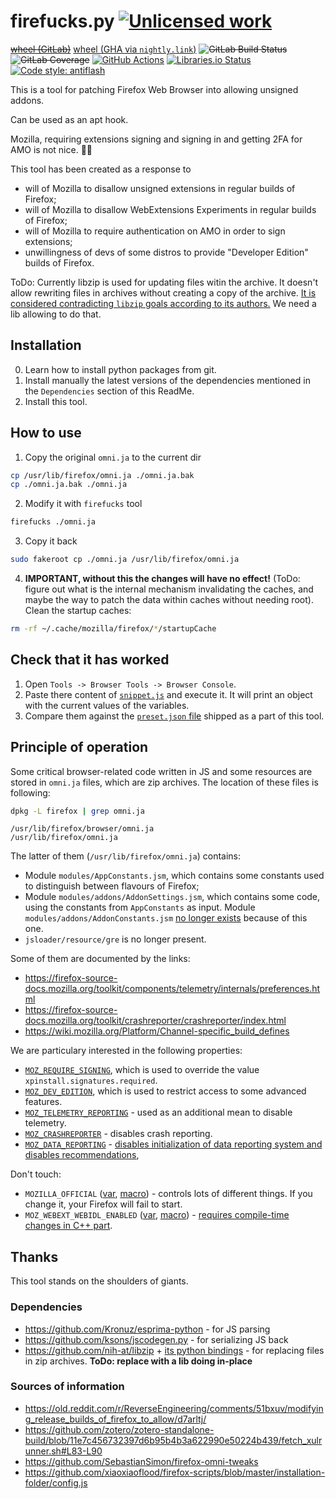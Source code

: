 firefucks.py [![Unlicensed work](https://raw.githubusercontent.com/unlicense/unlicense.org/master/static/favicon.png)](https://unlicense.org/)
============
~~[wheel (GitLab)](https://gitlab.com/KOLANICH-tools/firefucks.py/-/jobs/artifacts/master/raw/dist/firefucks-0.CI-py3-none-any.whl?job=build)~~
[wheel (GHA via `nightly.link`)](https://nightly.link/KOLANICH-tools/firefucks.py/workflows/CI/master/firefucks-0.CI-py3-none-any.whl)
~~![GitLab Build Status](https://gitlab.com/KOLANICH-tools/firefucks.py/badges/master/pipeline.svg)~~
~~![GitLab Coverage](https://gitlab.com/KOLANICH-tools/firefucks.py/badges/master/coverage.svg)~~
[![GitHub Actions](https://github.com/KOLANICH-tools/firefucks.py/workflows/CI/badge.svg)](https://github.com/KOLANICH-tools/firefucks.py/actions/)
[![Libraries.io Status](https://img.shields.io/librariesio/github/KOLANICH-tools/firefucks.py.svg)](https://libraries.io/github/KOLANICH-tools/firefucks.py)
[![Code style: antiflash](https://img.shields.io/badge/code%20style-antiflash-FFF.svg)](https://codeberg.org/KOLANICH-tools/antiflash.py)

This is a tool for patching Firefox Web Browser into allowing unsigned addons.

Can be used as an apt hook.

Mozilla, requiring extensions signing and signing in and getting 2FA for AMO is not nice. 🖕🔥

This tool has been created as a response to
* will of Mozilla to disallow unsigned extensions in regular builds of Firefox;
* will of Mozilla to disallow WebExtensions Experiments in regular builds of Firefox;
* will of Mozilla to require authentication on AMO in order to sign extensions;
* unwillingness of devs of some distros to provide "Developer Edition" builds of Firefox.

ToDo: Currently libzip is used for updating files witin the archive. It doesn't allow rewriting files in archives without creating a copy of the archive. [It is considered contradicting `libzip` goals according to its authors.](https://github.com/nih-at/libzip/issues/304) We need a lib allowing to do that.

## Installation
0. Learn how to install python packages from git.
1. Install manually the latest versions of the dependencies mentioned in the `Dependencies` section of this ReadMe.
2. Install this tool.

## How to use
1. Copy the original `omni.ja` to the current dir
```bash
cp /usr/lib/firefox/omni.ja ./omni.ja.bak
cp ./omni.ja.bak ./omni.ja
```
2. Modify it with `firefucks` tool
```bash
firefucks ./omni.ja
```
3. Copy it back
```bash
sudo fakeroot cp ./omni.ja /usr/lib/firefox/omni.ja
```
4. **IMPORTANT, without this the changes will have no effect!** (ToDo: figure out what is the internal mechanism invalidating the caches, and maybe the way to patch the data within caches without needing root). Clean the startup caches:
```bash
rm -rf ~/.cache/mozilla/firefox/*/startupCache
```

## Check that it has worked
1. Open `Tools -> Browser Tools -> Browser Console`.
2. Paste there content of [`snippet.js`](./snippet.js) and execute it. It will print an object with the current values of the variables.
3. Compare them against the [`preset.json` file](./firefucks/preset.json) shipped as a part of this tool.


## Principle of operation

Some critical browser-related code written in JS and some resources are stored in `omni.ja` files, which are zip archives. The location of these files is following:

```bash
dpkg -L firefox | grep omni.ja
```

```
/usr/lib/firefox/browser/omni.ja
/usr/lib/firefox/omni.ja
```

The latter of them (`/usr/lib/firefox/omni.ja`) contains:
* Module `modules/AppConstants.jsm`, which contains some constants used to distinguish between flavours of Firefox;
* Module `modules/addons/AddonSettings.jsm`, which contains some code, using the constants from `AppConstants` as input. Module `modules/addons/AddonConstants.jsm` [no longer exists](https://hg.mozilla.org/mozilla-central/rev/2766cd8808dd2d1d66bc4e9e9e313bbc60b9a197) because of this one.
* `jsloader/resource/gre` is no longer present.


Some of them are documented by the links:
* https://firefox-source-docs.mozilla.org/toolkit/components/telemetry/internals/preferences.html
* https://firefox-source-docs.mozilla.org/toolkit/crashreporter/crashreporter/index.html
* https://wiki.mozilla.org/Platform/Channel-specific_build_defines

We are particulary interested in the following properties:
* [`MOZ_REQUIRE_SIGNING`](https://searchfox.org/mozilla-central/search?q=symbol:AppConstants%23MOZ_REQUIRE_SIGNING), which is used to override the value `xpinstall.signatures.required`.
* [`MOZ_DEV_EDITION`](https://searchfox.org/mozilla-central/search?q=symbol%3AAppConstants%23MOZ_DEV_EDITION), which is used to restrict access to some advanced features.
* [`MOZ_TELEMETRY_REPORTING`](https://searchfox.org/mozilla-central/search?q=symbol:AppConstants%23MOZ_TELEMETRY_REPORTING) - used as an additional mean to disable telemetry.
* [`MOZ_CRASHREPORTER`](https://searchfox.org/mozilla-central/search?q=symbol:AppConstants%23MOZ_CRASHREPORTER) - disables crash reporting.
* [`MOZ_DATA_REPORTING`](https://searchfox.org/mozilla-central/search?q=symbol:AppConstants%23MOZ_DATA_REPORTING) - [disables initialization of data reporting system and disables recommendations](https://searchfox.org/mozilla-central/source/browser/components/preferences/privacy.js), 

Don't touch:
*  `MOZILLA_OFFICIAL` ([var](https://searchfox.org/mozilla-central/search?q=symbol%3AAppConstants%23MOZILLA_OFFICIAL), [macro](https://searchfox.org/mozilla-central/search?q=symbol:M_4924396bb8356f31)) - controls lots of different things. If you change it, your Firefox will fail to start.
* `MOZ_WEBEXT_WEBIDL_ENABLED` ([var](https://searchfox.org/mozilla-central/search?q=symbol:%23MOZ_WEBEXT_WEBIDL_ENABLED), [macro](https://searchfox.org/mozilla-central/search?q=symbol:M_MOZ_WEBEXT_WEBIDL_ENABLED)) - [requires compile-time changes in C++ part](https://searchfox.org/mozilla-central/source/toolkit/components/extensions/webidl-api/ExtensionBrowser.cpp#67).

## Thanks

This tool stands on the shoulders of giants.

### Dependencies

* https://github.com/Kronuz/esprima-python - for JS parsing
* https://github.com/ksons/jscodegen.py - for serializing JS back
* https://github.com/nih-at/libzip + [its python bindings](https://github.com/KOLANICH-libs/libzip.py) - for replacing files in zip archives. **ToDo: replace with a lib doing in-place**

### Sources of information

* https://old.reddit.com/r/ReverseEngineering/comments/51bxuv/modifying_release_builds_of_firefox_to_allow/d7arltj/
* https://github.com/zotero/zotero-standalone-build/blob/11e7c456732397d6b95b4b3a622990e50224b439/fetch_xulrunner.sh#L83-L90
* https://github.com/SebastianSimon/firefox-omni-tweaks
* https://github.com/xiaoxiaoflood/firefox-scripts/blob/master/installation-folder/config.js

